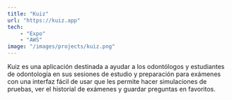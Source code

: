 ```yaml
---
title: "Kuiz"
url: "https://kuiz.app"
tech: 
    - "Expo"
    - "AWS"
image: "/images/projects/kuiz.png"
---
```

Kuiz es una aplicación destinada a ayudar a los odontólogos y estudiantes de odontología en sus sesiones de estudio y preparación para exámenes con una interfaz fácil de usar que les permite hacer simulaciones de pruebas, ver el historial de exámenes y guardar preguntas en favoritos.